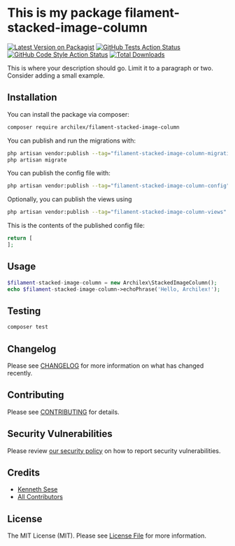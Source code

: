 # This is my package filament-stacked-image-column

[![Latest Version on Packagist](https://img.shields.io/packagist/v/archilex/filament-stacked-image-column.svg?style=flat-square)](https://packagist.org/packages/archilex/filament-stacked-image-column)
[![GitHub Tests Action Status](https://img.shields.io/github/workflow/status/archilex/filament-stacked-image-column/run-tests?label=tests)](https://github.com/archilex/filament-stacked-image-column/actions?query=workflow%3Arun-tests+branch%3Amain)
[![GitHub Code Style Action Status](https://img.shields.io/github/workflow/status/archilex/filament-stacked-image-column/Check%20&%20fix%20styling?label=code%20style)](https://github.com/archilex/filament-stacked-image-column/actions?query=workflow%3A"Check+%26+fix+styling"+branch%3Amain)
[![Total Downloads](https://img.shields.io/packagist/dt/archilex/filament-stacked-image-column.svg?style=flat-square)](https://packagist.org/packages/archilex/filament-stacked-image-column)



This is where your description should go. Limit it to a paragraph or two. Consider adding a small example.

## Installation

You can install the package via composer:

```bash
composer require archilex/filament-stacked-image-column
```

You can publish and run the migrations with:

```bash
php artisan vendor:publish --tag="filament-stacked-image-column-migrations"
php artisan migrate
```

You can publish the config file with:

```bash
php artisan vendor:publish --tag="filament-stacked-image-column-config"
```

Optionally, you can publish the views using

```bash
php artisan vendor:publish --tag="filament-stacked-image-column-views"
```

This is the contents of the published config file:

```php
return [
];
```

## Usage

```php
$filament-stacked-image-column = new Archilex\StackedImageColumn();
echo $filament-stacked-image-column->echoPhrase('Hello, Archilex!');
```

## Testing

```bash
composer test
```

## Changelog

Please see [CHANGELOG](CHANGELOG.md) for more information on what has changed recently.

## Contributing

Please see [CONTRIBUTING](.github/CONTRIBUTING.md) for details.

## Security Vulnerabilities

Please review [our security policy](../../security/policy) on how to report security vulnerabilities.

## Credits

- [Kenneth Sese](https://github.com/archilex)
- [All Contributors](../../contributors)

## License

The MIT License (MIT). Please see [License File](LICENSE.md) for more information.
